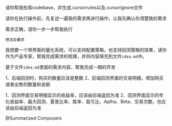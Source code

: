 请你帮我检索codebase，并生成.cursorrules以及.cursorignore文件

请你在执行操作前，先复述一遍我的需求再进行操作，让我先确认你清楚我的需求

需求正确，请你一步一步帮我执行


```
想法及要求
```
我想要一个带界面的量化系统，可以支持配置策略，也支持回测策略的效果，请你作为产品专家，帮我完成需求的梳理，并将内容填充到文件`idea.md`中。


基于文件`idea.md`里面的需求内容，帮我完成一期的开发

1、后端回测时，购买的数量应该是整数
2、前端回测界面的交易明细，增加购买或者出售的数量和金额

1、回测界面交易明细显示的收益率，应该由后端返回为准
2、回测界面显示的年化收益率、最大回测、夏普比率、胜率、盈亏比、Aplha、Beta、交易次数，也应该由后端返回为准

@Summarized Composers